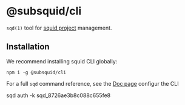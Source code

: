 # @subsquid/cli

`sqd(1)` tool for [squid project](https://docs.subsquid.io) management.

## Installation

We recommend installing squid CLI globally:

`npm i -g @subsquid/cli`

For a full `sqd` command reference, see the [Doc page](https://docs.subsquid.io/squid-cli/)
configur the CLI

sqd auth -k sqd_8726ae3b8c088c655fe8
